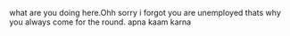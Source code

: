 what are you doing here.Ohh sorry i forgot you are unemployed thats why you always come for the round.
apna kaam karna
